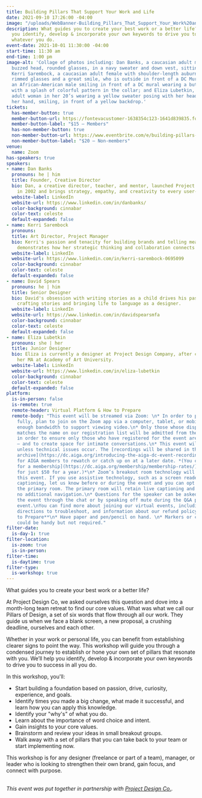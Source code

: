 ```yaml
---
title: Building Pillars That Support Your Work and Life
date: 2021-09-10 17:26:00 -04:00
image: "/uploads/WebBanner-Building_Pillars_That_Support_Your_Work%20and_Life.jpg"
description: What guides you to create your best work or a better life?  We’ll help
  you identify, develop & incorporate your own keywords to drive you to success in
  whatever you do.
event-date: 2021-10-01 11:30:00 -04:00
start-time: 11:30 am
end-time: 1:00 pm
image-alt: 'Collage of photos including: Dan Banks, a caucasian adult male with a
  buzzed head, rounded glasses, in a navy sweater and down vest, sitting outside;
  Kerri Sarembock, a caucasian adult female with shoulder-length auburn hair, red
  rimmed glasses and a great smile, who is outside in front of a DC Mural; David Spears,
  an African-American male smiling in front of a DC mural wearing a button-up shirt
  with a splash of colorful pattern in the collar; and Eliza Lubetkin, a caucasian
  adult woman in her 20’s wearing a yellow sweater posing with her head resting on
  her hand, smiling, in front of a yellow backdrop.'
tickets:
  has-member-button: true
  member-button-url: https://fontevacustomer-1638354c123-1641d839835.force.com/services/oauth2/authorize?client_id=3MVG9nthuDc9owbcOq7_07W.HriOQQPWTbMkrpOla.ajDQlTHf4_uby_mhwylcX.mJBU2O2SppTiZMS0J_HJd&response_type=code&redirect_uri=https://ikit.aiga.org/ikit_national_util/ikit-national-util-sso-redirect/&state=https%3A%2F%2Fdc.aiga.org%2Fevent%2Fbuilding-pillars-that-support-your-work-and-life%2F%3Fredirect_source%3Deventbrite_register
  member-button-label: "$15 — Members"
  has-non-member-button: true
  non-member-button-url: https://www.eventbrite.com/e/building-pillars-that-support-your-work-and-life-tickets-170368135680
  non-member-button-label: "$20 — Non-members"
venue:
  name: Zoom
has-speakers: true
speakers:
- name: Dan Banks
  pronouns: he | him
  title: Founder, Creative Director
  bio: Dan, a creative director, teacher, and mentor, launched Project Design Co
    in 2002 and brings strategy, empathy, and creativity to every user-focused project.
  website-label: LinkedIn
  website-url: https://www.linkedin.com/in/danbanks/
  color-background: cinnabar
  color-text: celeste
  default-expanded: false
- name: Kerri Sarembock
  pronouns: 
  title: Art Director, Project Manager
  bio: Kerri's passion and tenacity for building brands and telling meaningful stories
    demonstrates how her strategic thinking and collaboration connects communities.
  website-label: LinkedIn
  website-url: https://www.linkedin.com/in/kerri-sarembock-0695099
  color-background: cinnabar
  color-text: celeste
  default-expanded: false
- name: David Spears
  pronouns: he | him
  title: Senior Designer
  bio: David's obsession with writing stories as a child drives his passion for
    crafting stories and bringing life to language as a designer.
  website-label: LinkedIn
  website-url: https://www.linkedin.com/in/davidspearsmfa
  color-background: cinnabar
  color-text: celeste
  default-expanded: false
- name: Eliza Lubetkin
  pronouns: she | her
  title: Junior Designer
  bio: Eliza is currently a designer at Project Design Company, after completing
    her MA at Academy of Art University.
  website-label: LinkedIn
  website-url: https://www.linkedin.com/in/eliza-lubetkin
  color-background: cinnabar
  color-text: celeste
  default-expanded: false
platform:
  is-in-person: false
  is-remote: true
  remote-header: Virtual Platform & How to Prepare
  remote-body: "This event will be streamed via Zoom: \n* In order to participate
    fully, plan to join on the Zoom app via a computer, tablet, or mobile device with
    enough bandwidth to support viewing video.\n* Only those whose display name fully
    matches the name on our registration list will be admitted from the waiting room,
    in order to ensure only those who have registered for the event are able to attend
    — and to create space for intimate conversations.\n* This event will be recorded
    unless technical issues occur. The [recordings will be shared in the AIGA DC recordings
    archive](https://dc.aiga.org/introducing-the-aiga-dc-event-recordings-archive/)
    for AIGA members to rewatch or catch up on at a later date. *(You can [register
    for a membership](https://dc.aiga.org/membership/membership-rates/) on our website
    for just $50 for a year.)*\n* Zoom’s breakout room technology will be used for
    this event. If you use assistive technology, such as a screen reader or need live
    captioning, let us know before or during the event and you can opt to stay in
    the primary room. The primary room will retain live captioning and will require
    no additional navigation.\n* Questions for the speaker can be asked live during
    the event through the chat or by speaking off mute during the Q&A portion of the
    event.\nYou can find more about joining our virtual events, including how to connect,
    directions to troubleshoot, and information about our refund policy, in our [FAQs](https://2020.dcdesignweek.org/faqs/).\n\n**How
    to Prepare**\n* Have paper and pen/pencil on hand. \n* Markers or colored pencils
    could be handy but not required."
filter-date:
  is-day-1: true
filter-location:
  is-zoom: true
  is-in-person:
filter-time:
  is-daytime: true
filter-type:
  is-workshop: true
---
```


What guides you to create your best work or a better life?  <br>

At Project Design Co, we asked ourselves this question and dove into a month-long team retreat to find our core values. What was what we call our Pillars of Design, a set of six words that flow through all our work. They guide us when we face a blank screen, a new proposal, a crushing deadline, ourselves and each other.  <br>

Whether in your work or personal life, you can benefit from establishing clearer signs to point the way.  This workshop will guide you through a condensed journey to establish or hone your own set of pillars that resonate with you. We’ll help you identify, develop & incorporate your own keywords to drive you to success in all you do.  <br>

In this workshop, you'll:
*  Start building a foundation based on passion, drive, curiosity, experience, and goals. 
* Identify times you made a big change, what made it successful, and learn how you can apply this knowledge. 
* Identify your "why's" of what you do. 
* Learn about the importance of word choice and intent.
* Gain insights to your core values.
* Brainstorm and review your ideas in small breakout groups.
* Walk away with a set of pillars that you can take back to your team or start implementing now.  <br>

This workshop is for any designer (freelance or part of a team), manager, or leader who is looking to strengthen their own brand, gain focus, and connect with purpose.  <br><br> 

*This event was put together in partnership with [Project Design Co.](https://www.projectdesigncompany.com/).*
